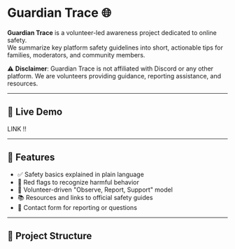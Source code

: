 # Guardian Trace 🌐  

**Guardian Trace** is a volunteer-led awareness project dedicated to online safety.  
We summarize key platform safety guidelines into short, actionable tips for families, moderators, and community members.  

⚠️ **Disclaimer**: Guardian Trace is not affiliated with Discord or any other platform. We are volunteers providing guidance, reporting assistance, and resources.  

---

## 🚀 Live Demo  
LINK !!

---

## 📖 Features  
- ✅ Safety basics explained in plain language  
- 🚩 Red flags to recognize harmful behavior  
- 👥 Volunteer-driven "Observe, Report, Support" model  
- 📚 Resources and links to official safety guides  
- 📩 Contact form for reporting or questions  

---

## 📂 Project Structure  
